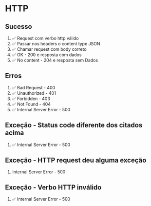# HTTP

## Sucesso
1. ✅ Request com verbo http válido
2. ✅ Passar nos headers o content type JSON
3. ✅ Chamar request com body correto
4. ✅ OK - 200 e resposta com dados
5. ✅ No content - 204 e resposta sem Dados

## Erros
1. ✅ Bad Request - 400
2. ✅ Unauthorized - 401
3. ✅ Forbidden - 403
4. ✅ Not Found - 404
5. ✅ Internal Server Error - 500

## Exceção - Status code diferente dos citados acima
1. ✅ Internal Server Error - 500

## Exceção - HTTP request deu alguma exceção
1. Internal Server Error - 500

## Exceção - Verbo HTTP inválido
1. ✅ Internal Server Error - 500